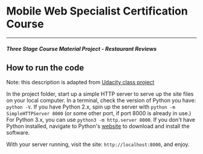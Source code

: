 # Mobile Web Specialist Certification Course
---
#### _Three Stage Course Material Project - Restaurant Reviews_

## How to run the code

Note: this description is adapted from [Udacity class project](https://github.com/udacity/mws-restaurant-stage-1)

In the project folder, start up a simple HTTP server to serve up the site files on your local computer. In a terminal, check the version of Python you have: `python -V`. If you have Python 2.x, spin up the server with `python -m SimpleHTTPServer 8000` (or some other port, if port 8000 is already in use.) For Python 3.x, you can use `python3 -m http.server 8000`. If you don't have Python installed, navigate to Python's [website](https://www.python.org/) to download and install the software.

With your server running, visit the site: `http://localhost:8000`, and enjoy.
